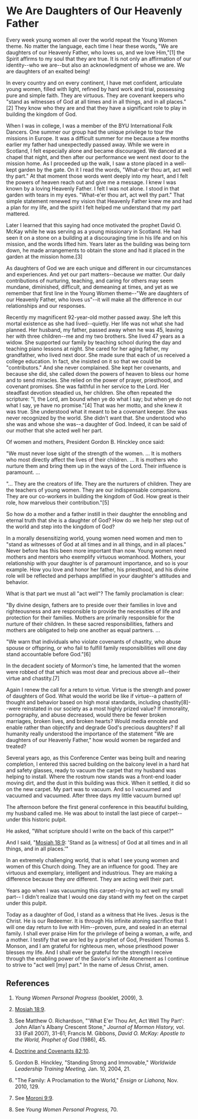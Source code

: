 # We Are Daughters of Our Heavenly Father

Every week young women all over the world repeat the Young Women theme. No
matter the language, each time I hear these words, "We are daughters of our
Heavenly Father, who loves us, and we love Him,"[1] the Spirit affirms to my
soul that they are true. It is not only an affirmation of our identity--who we
are--but also an acknowledgment of whose we are. We are daughters of an
exalted being!

In every country and on every continent, I have met confident, articulate
young women, filled with light, refined by hard work and trial, possessing
pure and simple faith. They are virtuous. They are covenant keepers who "stand
as witnesses of God at all times and in all things, and in all places."[2]
They know who they are and that they have a significant role to play in
building the kingdom of God.

When I was in college, I was a member of the BYU International Folk Dancers.
One summer our group had the unique privilege to tour the missions in Europe.
It was a difficult summer for me because a few months earlier my father had
unexpectedly passed away. While we were in Scotland, I felt especially alone
and became discouraged. We danced at a chapel that night, and then after our
performance we went next door to the mission home. As I proceeded up the walk,
I saw a stone placed in a well-kept garden by the gate. On it I read the
words, "What-e'er thou art, act well thy part." At that moment those words
went deeply into my heart, and I felt the powers of heaven reach out and give
me a message. I knew I was known by a loving Heavenly Father. I felt I was not
alone. I stood in that garden with tears in my eyes. "What-e'er thou art, act
well thy part." That simple statement renewed my vision that Heavenly Father
knew me and had a plan for my life, and the spirit I felt helped me understand
that my part mattered.

Later I learned that this saying had once motivated the prophet David O. McKay
while he was serving as a young missionary in Scotland. He had seen it on a
stone on a building at a discouraging time in his life and on his mission, and
the words lifted him. Years later as the building was being torn down, he made
arrangements to obtain the stone and had it placed in the garden at the
mission home.[3]

As daughters of God we are each unique and different in our circumstances and
experiences. And yet our part matters--because _we_ matter. Our daily
contributions of nurturing, teaching, and caring for others may seem mundane,
diminished, difficult, and demeaning at times, and yet as we remember that
first line in the Young Women theme--"We are daughters of our Heavenly Father,
who loves us"--it will make all the difference in our relationships and our
responses.

Recently my magnificent 92-year-old mother passed away. She left this mortal
existence as she had lived--quietly. Her life was not what she had planned.
Her husband, my father, passed away when he was 45, leaving her with three
children--me and my two brothers. She lived 47 years as a widow. She supported
our family by teaching school during the day and teaching piano lessons at
night. She cared for her aging father, my grandfather, who lived next door.
She made sure that each of us received a college education. In fact, she
insisted on it so that we could be "contributors." And she never complained.
She kept her covenants, and because she did, she called down the powers of
heaven to bless our home and to send miracles. She relied on the power of
prayer, priesthood, and covenant promises. She was faithful in her service to
the Lord. Her steadfast devotion steadied us, her children. She often repeated
the scripture: "I, the Lord, am bound when ye do what I say; but when ye do
not what I say, ye have no promise."[4] That was her motto, and she knew it
was true. She understood what it meant to be a covenant keeper. She was never
recognized by the world. She didn't want that. She understood who she was and
whose she was--a daughter of God. Indeed, it can be said of our mother that
she acted well her part.

Of women and mothers, President Gordon B. Hinckley once said:

"We must never lose sight of the strength of the women. ... It is mothers who
most directly affect the lives of their children. ... It is mothers who nurture
them and bring them up in the ways of the Lord. Their influence is paramount.
...

"... They are the creators of life. They are the nurturers of children. They are
the teachers of young women. They are our indispensable companions. They are
our co-workers in building the kingdom of God. How great is their role, how
marvelous their contribution."[5]

So how do a mother and a father instill in their daughter the ennobling and
eternal truth that she is a daughter of God? How do we help her step out of
the world and step into the kingdom of God?

In a morally desensitizing world, young women need women and men to "stand as
witnesses of God at all times and in all things, and in all places." Never
before has this been more important than now. Young women need mothers and
mentors who exemplify virtuous womanhood. Mothers, your relationship with your
daughter is of paramount importance, and so is your example. How you love and
honor her father, his priesthood, and his divine role will be reflected and
perhaps amplified in your daughter's attitudes and behavior.

What is that part we must all "act well"? The family proclamation is clear:

"By divine design, fathers are to preside over their families in love and
righteousness and are responsible to provide the necessities of life and
protection for their families. Mothers are primarily responsible for the
nurture of their children. In these sacred responsibilities, fathers and
mothers are obligated to help one another as equal partners. ...

"We warn that individuals who violate covenants of chastity, who abuse spouse
or offspring, or who fail to fulfill family responsibilities will one day
stand accountable before God."[6]

In the decadent society of Mormon's time, he lamented that the women were
robbed of that which was most dear and precious above all--their virtue and
chastity.[7]

Again I renew the call for a return to virtue. Virtue is the strength and
power of daughters of God. What would the world be like if virtue--a pattern
of thought and behavior based on high moral standards, including
chastity[8]--were reinstated in our society as a most highly prized value? If
immorality, pornography, and abuse decreased, would there be fewer broken
marriages, broken lives, and broken hearts? Would media ennoble and enable
rather than objectify and degrade God's precious daughters? If all humanity
really understood the importance of the statement "We are daughters of our
Heavenly Father," how would women be regarded and treated?

Several years ago, as this Conference Center was being built and nearing
completion, I entered this sacred building on the balcony level in a hard hat
and safety glasses, ready to vacuum the carpet that my husband was helping to
install. Where the rostrum now stands was a front-end loader moving dirt, and
the dust in this building was thick. When it settled, it did so on the new
carpet. My part was to vacuum. And so I vacuumed and vacuumed and vacuumed.
After three days my little vacuum burned up!

The afternoon before the first general conference in this beautiful building,
my husband called me. He was about to install the last piece of carpet--under
this historic pulpit.

He asked, "What scripture should I write on the back of this carpet?"

And I said, "[Mosiah
18:9](https://www.lds.org/scriptures/bofm/mosiah/18.9?lang=eng#8): 'Stand as
[a witness] of God at all times and in all things, and in all places.'"

In an extremely challenging world, that is what I see young women and women of
this Church doing. They are an influence for good. They are virtuous and
exemplary, intelligent and industrious. They are making a difference because
they _are_ different. They are acting well their part.

Years ago when I was vacuuming this carpet--trying to act well my small part--
I didn't realize that I would one day stand with my feet on the carpet under
this pulpit.

Today as a daughter of God, I stand as a witness that He lives. Jesus is the
Christ. He is our Redeemer. It is through His infinite atoning sacrifice that
I will one day return to live with Him--proven, pure, and sealed in an eternal
family. I shall ever praise Him for the privilege of being a woman, a wife,
and a mother. I testify that we are led by a prophet of God, President Thomas
S. Monson, and I am grateful for righteous men, whose priesthood power blesses
my life. And I shall ever be grateful for the strength I receive through the
enabling power of the Savior's infinite Atonement as I continue to strive to
"act well [my] part." In the name of Jesus Christ, amen.

## References

  1.  _Young Women Personal Progress_ (booklet, 2009), 3.

  2.  [Mosiah 18:9](https://www.lds.org/scriptures/bofm/mosiah/18.9?lang=eng#8).

  3.  See Matthew O. Richardson, "'What E'er Thou Art, Act Well Thy Part': John Allan's Albany Crescent Stone," _Journal of Mormon History,_ vol. 33 (Fall 2007), 31-61; Francis M. Gibbons, _David O. McKay: Apostle to the World, Prophet of God_ (1986), 45.

  4.  [Doctrine and Covenants 82:10](https://www.lds.org/scriptures/dc-testament/dc/82.10?lang=eng#9).

  5.  Gordon B. Hinckley, "Standing Strong and Immovable," _Worldwide Leadership Training Meeting,_ Jan. 10, 2004, 21.

  6.  "The Family: A Proclamation to the World," _Ensign_ or _Liahona,_ Nov. 2010, 129.

  7.  See [Moroni 9:9](https://www.lds.org/scriptures/bofm/moro/9.9?lang=eng#8).

  8.  See _Young Women Personal Progress,_ 70.

